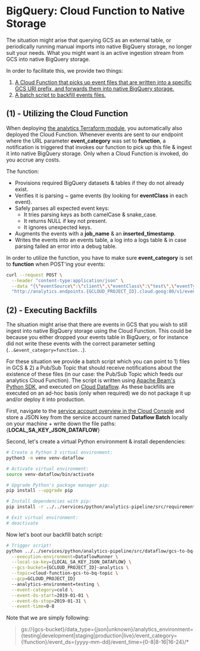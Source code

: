 # BigQuery: Cloud Function to Native Storage

The situation might arise that querying GCS as an external table, or periodically running manual imports into native BigQuery storage, no longer suit your needs. What you might want is an active ingestion stream from GCS into native BigQuery storage.

In order to facilitate this, we provide two things:

1. [A Cloud Function that picks up event files that are written into a specific GCS URI prefix, and forwards them into native BigQuery storage.](#1---utilizing-the-cloud-function)
2. [A batch script to backfill events files.](#2---executing-backfills)

## (1) - Utilizing the Cloud Function

When deploying [the analytics Terraform module](https://github.com/improbable/online-services/tree/master/services/terraform), you automatically also deployed the Cloud Function. Whenever events are sent to our endpoint where the URL parameter **event_category** was set to **function**, a notification is triggered that invokes our function to pick up this file & ingest it into native BigQuery storage. Only when a Cloud Function is invoked, do you accrue any costs.

The function:

- Provisions required BigQuery datasets & tables if they do not already exist.
- Verifies it is parsing ~ game events (by looking for **eventClass** in each event).
- Safely parses all expected event keys:
    + It tries parsing keys as both camelCase & snake_case.
    + It returns NULL if key not present.
    + It ignores unexpected keys.
- Augments the events with a **job_name** & an **inserted_timestamp**.
- Writes the events into an events table, a log into a logs table & in case parsing failed an error into a debug table.

In order to utilize the function, you have to make sure **event_category** is set to **function** when POST'ing your events:

```bash
curl --request POST \
  --header "content-type:application/json" \
  --data "{\"eventSource\":\"client\",\"eventClass\":\"test\",\"eventType\":\"cloud_function\",\"eventTimestamp\":1562599755,\"eventIndex\":6,\"sessionId\":\"f58179a375290599dde17f7c6d546d78\",\"buildVersion\":\"2.0.13\",\"eventEnvironment\":\"testing\",\"eventAttributes\":{\"playerId\": 12345678}}" \
  "http://analytics.endpoints.{GCLOUD_PROJECT_ID}.cloud.goog:80/v1/event?key={GCP_API_KEY}&analytics_environment=testing&event_category=function&session_id=f58179a375290599dde17f7c6d546d78"

```

## (2) - Executing Backfills

The situation might arise that there are events in GCS that you wish to still ingest into native BigQuery storage using the Cloud Function. This could be because you either dropped your events table in BigQuery, or for instance did not write these events with the correct parameter setting (`..&event_category=function..`).

For these situation we provide a batch script which you can point to 1) files in GCS & 2) a Pub/Sub Topic that should receive notifications about the existence of these files (in our case: the Pub/Sub Topic which feeds our analytics Cloud Function). The script is written using [Apache Beam's Python SDK](https://beam.apache.org/documentation/sdks/python/), and executed on [Cloud Dataflow](https://cloud.google.com/dataflow/). As these backfills are executed on an ad-hoc basis (only when required) we do not package it up and/or deploy it into production.

First, navigate to the [service account overview in the Cloud Console](https://console.cloud.google.com/iam-admin/serviceaccounts) and store a JSON key from the service account named **Dataflow Batch** locally on your machine + write down the file paths: {**LOCAL_SA_KEY_JSON_DATAFLOW**}

Second, let's create a virtual Python environment & install dependencies:

```bash
# Create a Python 3 virtual environment:
python3 -m venv venv-dataflow

# Activate virtual environment:
source venv-dataflow/bin/activate

# Upgrade Python's package manager pip:
pip install --upgrade pip

# Install dependencies with pip:
pip install -r ../../services/python/analytics-pipeline/src/requirements/dataflow.txt

# Exit virtual environment:
# deactivate
```

Now let's boot our backfill batch script:

```bash
# Trigger script!
python ../../services/python/analytics-pipeline/src/dataflow/gcs-to-bq-backfill.py  \
  --execution-environment=DataflowRunner \
  --local-sa-key={LOCAL_SA_KEY_JSON_DATAFLOW} \
  --gcs-bucket={GCLOUD_PROJECT_ID}-analytics \
  --topic=cloud-function-gcs-to-bq-topic \
  --gcp=GCLOUD_PROJECT_ID}
  --analytics-environment=testing \
  --event-category=cold \
  --event-ds-start=2019-01-01 \
  --event-ds-stop=2019-01-31 \
  --event-time=0-8
```

Note that we are simply following:

> gs://{gcs-bucket}/data_type={json|unknown}/analytics_environment={testing|development|staging|production|live}/event_category={!function}/event_ds={yyyy-mm-dd}/event_time={0-8|8-16|16-24}/*
